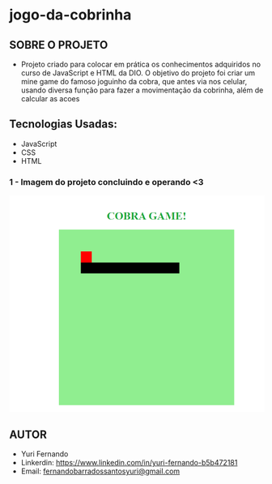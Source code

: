 

# jogo-da-cobrinha

## SOBRE O PROJETO

* Projeto criado para colocar em prática os conhecimentos adquiridos no curso de JavaScript e HTML da DIO. O objetivo do projeto foi criar um mine game do famoso 
joguinho da cobra, que antes via nos celular, usando diversa função para fazer a movimentação da cobrinha, além de calcular as acoes 

## Tecnologias Usadas:

* JavaScript
* CSS
* HTML

### 1 - Imagem do projeto concluindo e operando <3

![Homepage image](https://github.com/YuriFernand/jogo-da-cobrinha/blob/main/public/Jogo-Game.PNG)

## AUTOR
* Yuri Fernando
* Linkerdin: https://www.linkedin.com/in/yuri-fernando-b5b472181
* Email: fernandobarradossantosyuri@gmail.com



